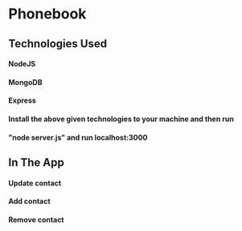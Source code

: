 # Phonebook

## Technologies Used
#### NodeJS
#### MongoDB
#### Express

#### Install the above given technologies to your machine and then run 
#### "node server.js" and run localhost:3000

## In The App 
#### Update contact
#### Add contact
#### Remove contact
